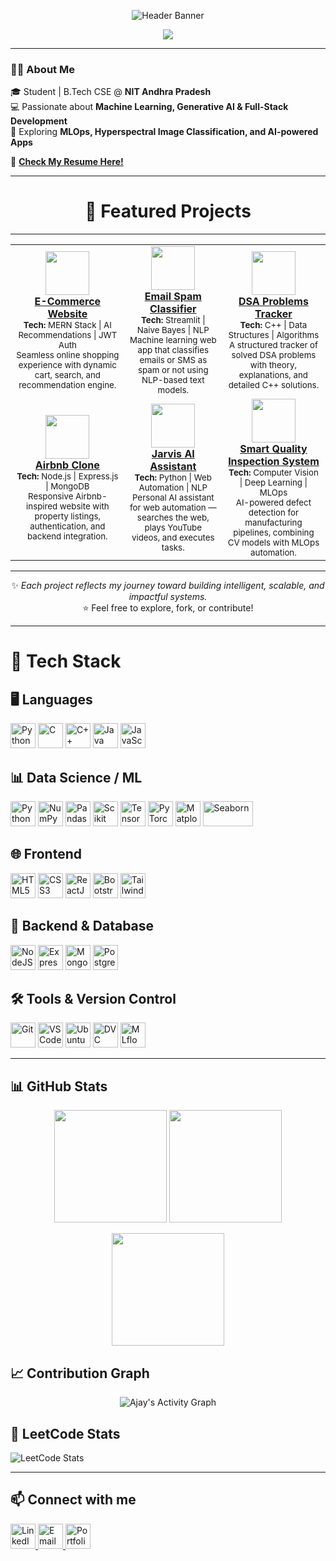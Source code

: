 <!-- Profile Header -->
<p align="center">
  <img src="https://media.licdn.com/dms/image/v2/D5616AQGH0w18wq3DFA/profile-displaybackgroundimage-shrink_350_1400/B56ZnfMpmXJYAg-/0/1760386260355?e=1762992000&v=beta&t=KTqnmDMXr6v0PK5kN-2dULxOyBGvUNCesbBWe20su5g" alt="Header Banner"/>
</p>

<p align="center">
  <a href="https://git.io/typing-svg">
    <img src="https://readme-typing-svg.herokuapp.com?font=Fira+Code&size=22&pause=1000&color=FF6B6B;FFA500;32CD32;1E90FF&center=true&vCenter=true&width=850&lines=Hi+It's+Me!!+Ajay+👋;Full+Stack%20%7C%20ML%20%7C%20Generative+AI%20Enthusiast;Always+Learning+New+Tech!"/>
  </a>
</p>



---

### 👨‍💻 About Me
🎓 Student | B.Tech CSE @ **NIT Andhra Pradesh**  
💻 Passionate about **Machine Learning, Generative AI & Full-Stack Development**  
🚀 Exploring **MLOps, Hyperspectral Image Classification, and AI-powered Apps**  

📄 [**Check My Resume Here!**](https://drive.google.com/file/d/1o1mWk8AtQ0Duc9UNoSVsh0Odv2F_UdOE/view?usp=sharing)

---
<div align="center">

# 🌟 **Featured Projects**

</div>

---

<table align="center" style="border:none;">
  <tr>
    <td align="center" width="260" style="border:none;">
      <a href="https://github.com/Ajay-Kumar-Prasad/ECOMMERCE-WEBSITE">
        <img src="https://img.icons8.com/external-flat-juicy-fish/96/external-ecommerce-online-shopping-flat-flat-juicy-fish-2.png" width="70"/><br>
        <b>E-Commerce Website</b>
      </a><br>
      <sub><b>Tech:</b> MERN Stack | AI Recommendations | JWT Auth</sub><br>
      <sub>Seamless online shopping experience with dynamic cart, search, and recommendation engine.</sub>
    </td>
    <td align="center" width="260" style="border:none;">
      <a href="https://github.com/Ajay-Kumar-Prasad/Email_Spam_Classifier_using_Naive_Bayes">
        <img src="https://img.icons8.com/color/96/mail-filter.png" width="70"/><br>
        <b>Email Spam Classifier</b>
      </a><br>
      <sub><b>Tech:</b> Streamlit | Naive Bayes | NLP</sub><br>
      <sub>Machine learning web app that classifies emails or SMS as spam or not using NLP-based text models.</sub>
    </td>
    <td align="center" width="260" style="border:none;">
      <a href="https://github.com/Ajay-Kumar-Prasad/DSA-Problems-Tracker">
        <img src="https://img.icons8.com/color/96/source-code.png" width="70"/><br>
        <b>DSA Problems Tracker</b>
      </a><br>
      <sub><b>Tech:</b> C++ | Data Structures | Algorithms</sub><br>
      <sub>A structured tracker of solved DSA problems with theory, explanations, and detailed C++ solutions.</sub>
    </td>
  </tr>

  <tr>
    <td align="center" width="260" style="border:none;">
      <a href="https://github.com/Ajay-Kumar-Prasad/MyMegaProject">
        <img src="https://img.icons8.com/color/96/airbnb.png" width="70"/><br>
        <b>Airbnb Clone</b>
      </a><br>
      <sub><b>Tech:</b> Node.js | Express.js | MongoDB</sub><br>
      <sub>Responsive Airbnb-inspired website with property listings, authentication, and backend integration.</sub>
    </td>
    <td align="center" width="260" style="border:none;">
      <a href="https://github.com/Ajay-Kumar-Prasad/jarvis">
        <img src="https://img.icons8.com/color/96/robot-2.png" width="70"/><br>
        <b>Jarvis AI Assistant</b>
      </a><br>
      <sub><b>Tech:</b> Python | Web Automation | NLP</sub><br>
      <sub>Personal AI assistant for web automation — searches the web, plays YouTube videos, and executes tasks.</sub>
    </td>
    <td align="center" width="260" style="border:none;">
      <a href="https://github.com/Ajay-Kumar-Prasad/Smart-Quality-Inspection-System">
        <img src="https://img.icons8.com/color/96/inspection.png" width="70"/><br>
        <b>Smart Quality Inspection System</b>
      </a><br>
      <sub><b>Tech:</b> Computer Vision | Deep Learning | MLOps</sub><br>
      <sub>AI-powered defect detection for manufacturing pipelines, combining CV models with MLOps automation.</sub>
    </td>
  </tr>
</table>

---

<div align="center">

✨ *Each project reflects my journey toward building intelligent, scalable, and impactful systems.*  
⭐ Feel free to explore, fork, or contribute!

</div>

---

# 🚀 Tech Stack

## 🖥️ Languages
<p>
  <img src="https://cdn.jsdelivr.net/gh/devicons/devicon/icons/python/python-original.svg" alt="Python" width="40" height="40"/>
  <img src="https://cdn.jsdelivr.net/gh/devicons/devicon/icons/c/c-original.svg" alt="C" width="40" height="40"/>
  <img src="https://cdn.jsdelivr.net/gh/devicons/devicon/icons/cplusplus/cplusplus-original.svg" alt="C++" width="40" height="40"/>
  <img src="https://cdn.jsdelivr.net/gh/devicons/devicon/icons/java/java-original.svg" alt="Java" width="40" height="40"/>
  <img src="https://cdn.jsdelivr.net/gh/devicons/devicon/icons/javascript/javascript-original.svg" alt="JavaScript" width="40" height="40"/>
</p>

## 📊 Data Science / ML
<p>
  <img src="https://cdn.jsdelivr.net/gh/devicons/devicon/icons/python/python-original.svg" alt="Python" width="40" height="40"/>
  <img src="https://cdn.jsdelivr.net/gh/devicons/devicon/icons/numpy/numpy-original.svg" alt="NumPy" width="40" height="40"/>
  <img src="https://cdn.jsdelivr.net/gh/devicons/devicon/icons/pandas/pandas-original.svg" alt="Pandas" width="40" height="40"/>
  <img src="https://upload.wikimedia.org/wikipedia/commons/thumb/0/05/Scikit_learn_logo_small.svg/1280px-Scikit_learn_logo_small.svg.png" alt="Scikit Learn" width="40" height="40"/>
  <img src="https://cdn.jsdelivr.net/gh/devicons/devicon/icons/tensorflow/tensorflow-original.svg" alt="TensorFlow" width="40" height="40"/>
  <img src="https://cdn.jsdelivr.net/gh/devicons/devicon/icons/pytorch/pytorch-original.svg" alt="PyTorch" width="40" height="40"/>
  <img src="https://matplotlib.org/_static/images/logo2.svg" alt="Matplotlib" width="40" height="40"/>
  <img src="https://seaborn.pydata.org/_static/logo-wide-lightbg.svg" alt="Seaborn" width="80" height="40"/>
</p>

## 🌐 Frontend
<p>
  <img src="https://cdn.jsdelivr.net/gh/devicons/devicon/icons/html5/html5-original.svg" alt="HTML5" width="40" height="40"/>
  <img src="https://cdn.jsdelivr.net/gh/devicons/devicon/icons/css3/css3-original.svg" alt="CSS3" width="40" height="40"/>
  <img src="https://cdn.jsdelivr.net/gh/devicons/devicon/icons/react/react-original.svg" alt="ReactJS" width="40" height="40"/>
  <img src="https://cdn.jsdelivr.net/gh/devicons/devicon/icons/bootstrap/bootstrap-plain.svg" alt="Bootstrap" width="40" height="40" />
  <img src="https://cdn.jsdelivr.net/gh/devicons/devicon/icons/tailwindcss/tailwindcss-plain.svg" alt="TailwindCSS" width="40" height="40" />
</p>

## 💾 Backend & Database
<p>
  <img src="https://cdn.jsdelivr.net/gh/devicons/devicon/icons/nodejs/nodejs-original.svg" alt="NodeJS" width="40" height="40"/>
  <img src="https://cdn.jsdelivr.net/gh/devicons/devicon/icons/express/express-original.svg" alt="ExpressJS" width="40" height="40"/>
  <img src="https://cdn.jsdelivr.net/gh/devicons/devicon/icons/mongodb/mongodb-original.svg" alt="MongoDB" width="40" height="40"/>
  <img src="https://cdn.jsdelivr.net/gh/devicons/devicon/icons/postgresql/postgresql-original.svg" alt="PostgreSQL" width="40" height="40"/>
</p>

## 🛠️ Tools & Version Control
<p>
  <img src="https://cdn.jsdelivr.net/gh/devicons/devicon/icons/git/git-original.svg" alt="Git" width="40" height="40"/>
  <img src="https://cdn.jsdelivr.net/gh/devicons/devicon/icons/vscode/vscode-original.svg" alt="VSCode" width="40" height="40"/>
  <img src="https://cdn.jsdelivr.net/gh/devicons/devicon/icons/ubuntu/ubuntu-plain.svg" alt="Ubuntu" width="40" height="40"/>
   <img src="[https://www.svgrepo.com/svg/373568/dvc](https://encrypted-tbn0.gstatic.com/images?q=tbn:ANd9GcRZ4MNZqOZlDmY8_VtWUwLpPksCSEqRGx0IMQ&s)" alt="DVC" width="40" height="40"/>
   <img src="https://encrypted-tbn0.gstatic.com/images?q=tbn:ANd9GcQ8SRrObIPS4q8a_QXyw7WfDDeOMJf0KGnyUg&s" alt="MLflow" width="40" height="40"/>
</p>


---

## 📊 GitHub Stats
<p align="center">
  <img src="https://github-readme-stats.vercel.app/api?username=Ajay-Kumar-Prasad&show_icons=true&theme=radical" height="180"/>
  <img src="https://github-readme-stats.vercel.app/api/top-langs/?username=Ajay-Kumar-Prasad&layout=compact&theme=radical" height="180"/>
</p>

<p align="center">
  <img src="https://github-readme-streak-stats.herokuapp.com/?user=Ajay-Kumar-Prasad&theme=radical" height="180"/>
</p>

## 📈 Contribution Graph
<p align="center">
  <img src="https://github-readme-activity-graph.vercel.app/graph?username=Ajay-Kumar-Prasad&theme=tokyo-night&hide_border=true&area=true" alt="Ajay's Activity Graph"/>
</p>

## 🧩 LeetCode Stats

![LeetCode Stats](https://leetcard.jacoblin.cool/Ajay-Kumar-Prasad?theme=dark&font=Karma&ext=heatmap)

---

## 📫 Connect with me

<p>
  <a href="https://www.linkedin.com/in/Ajay-kumar-prasad-744b54287/" target="_blank">
    <img src="https://cdn.jsdelivr.net/gh/devicons/devicon/icons/linkedin/linkedin-original.svg" alt="LinkedIn" width="40" height="40"/>
  </a>
  <a href="mailto:ajayk10440@gmail.com">
    <img src="https://cdn.jsdelivr.net/gh/devicons/devicon/icons/google/google-original.svg" alt="Email" width="40" height="40"/>
  </a>
  <a href="https://your-portfolio-url.com" target="_blank">
    <img src="https://cdn-icons-png.flaticon.com/512/841/841364.png" alt="Portfolio" width="40" height="40"/>
  </a>
</p>

